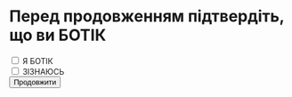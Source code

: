 # Перед продовженням підтвердіть, що ви БОТІК
<div class="checkbox">
      <input type="checkbox" id="terms" required>
      <label for="click" class="text"> Я БОТІК</label>
   </div>
   <div>
    <input type="checkbox" id="terms" required>
      <label for="click" class="text">ЗІЗНАЮСЬ</label>
    </div>
<button onclick="window.location.href = 'google.com';">Продовжити</button>
